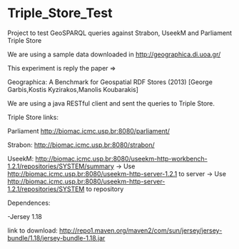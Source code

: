 Triple_Store_Test
=================

Project to test GeoSPARQL queries against Strabon, UseekM and Parliament Triple Store

We are using a sample data downloaded in http://geographica.di.uoa.gr/

This experiment is reply the paper =>

Geographica: A Benchmark for Geospatial RDF Stores (2013) [George Garbis,Kostis Kyzirakos,Manolis Koubarakis]

We are using a java RESTful client and sent the queries to Triple Store.

Triple Store links:

Parliament
http://biomac.icmc.usp.br:8080/parliament/

Strabon:
http://biomac.icmc.usp.br:8080/strabon/

UseekM:
http://biomac.icmc.usp.br:8080/useekm-http-workbench-1.2.1/repositories/SYSTEM/summary
  -> Use http://biomac.icmc.usp.br:8080/useekm-http-server-1.2.1 to server
  -> Use http://biomac.icmc.usp.br:8080/useekm-http-server-1.2.1/repositories/SYSTEM to repository



Dependences:

-Jersey 1.18

link to download: http://repo1.maven.org/maven2/com/sun/jersey/jersey-bundle/1.18/jersey-bundle-1.18.jar
